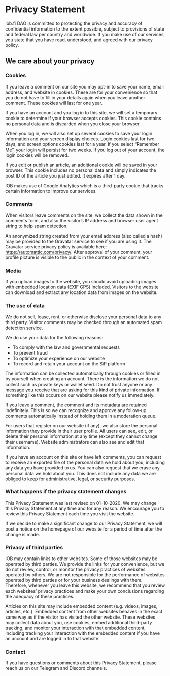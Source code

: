 # Privacy Statement

iob.fi DAO is committed to protecting the privacy and accuracy of confidential information to the extent possible, subject to provisions of state and federal law per country and worldwide. If you make use of our services, you state that you have read, understood, and agreed with our privacy policy.

## **We care about your privacy**

### **Cookies**

If you leave a comment on our site you may opt-in to save your name, email address, and website in cookies. These are for your convenience so that you do not have to fill in your details again when you leave another comment. These cookies will last for one year.

If you have an account and you log in to this site, we will set a temporary cookie to determine if your browser accepts cookies. This cookie contains no personal data and is discarded when you close your browser.

When you log in, we will also set up several cookies to save your login information and your screen display choices. Login cookies last for two days, and screen options cookies last for a year. If you select “Remember Me”, your login will persist for two weeks. If you log out of your account, the login cookies will be removed.

If you edit or publish an article, an additional cookie will be saved in your browser. This cookie includes no personal data and simply indicates the post ID of the article you just edited. It expires after 1 day.

IOB makes use of Google Analytics which is a third-party cookie that tracks certain information to improve our services.

### **Comments**

When visitors leave comments on the site, we collect the data shown in the comments form, and also the visitor’s IP address and browser user agent string to help spam detection.

An anonymized string created from your email address \(also called a hash\) may be provided to the Gravatar service to see if you are using it. The Gravatar service privacy policy is available here: https://automattic.com/privacy/. After approval of your comment, your profile picture is visible to the public in the context of your comment.

### **Media**

If you upload images to the website, you should avoid uploading images with embedded location data \(EXIF GPS\) included. Visitors to the website can download and extract any location data from images on the website.

### **The use of data**

We do not sell, lease, rent, or otherwise disclose your personal data to any third party. Visitor comments may be checked through an automated spam detection service.

We do use your data for the following reasons:

* To comply with the law and governmental requests
* To prevent fraud
* To optimize your experience on our website
* To record and retain your account on the SiP platform

The information can be collected automatically through cookies or filled in by yourself when creating an account. There is the information we do not collect such as private keys or wallet seed. Do not trust anyone or any message you receive that are asking for this kind of private information. If something like this occurs on our website please notify us immediately.

If you leave a comment, the comment and its metadata are retained indefinitely. This is so we can recognize and approve any follow-up comments automatically instead of holding them in a moderation queue.

For users that register on our website \(if any\), we also store the personal information they provide in their user profile. All users can see, edit, or delete their personal information at any time \(except they cannot change their username\). Website administrators can also see and edit that information.

If you have an account on this site or have left comments, you can request to receive an exported file of the personal data we hold about you, including any data you have provided to us. You can also request that we erase any personal data we hold about you. This does not include any data we are obliged to keep for administrative, legal, or security purposes.

### **What happens if the privacy statement changes**

This Privacy Statement was last revised on 01-10-2020. We may change this Privacy Statement at any time and for any reason. We encourage you to review this Privacy Statement each time you visit the website.

If we decide to make a significant change to our Privacy Statement, we will post a notice on the homepage of our website for a period of time after the change is made.

### **Privacy of third parties**

IOB may contain links to other websites. Some of those websites may be operated by third parties. We provide the links for your convenience, but we do not review, control, or monitor the privacy practices of websites operated by others. We are not responsible for the performance of websites operated by third parties or for your business dealings with them. Therefore, whenever you leave this website, we recommend that you review each websites’ privacy practices and make your own conclusions regarding the adequacy of these practices.

Articles on this site may include embedded content \(e.g. videos, images, articles, etc.\). Embedded content from other websites behaves in the exact same way as if the visitor has visited the other website. These websites may collect data about you, use cookies, embed additional third-party tracking, and monitor your interaction with that embedded content, including tracking your interaction with the embedded content if you have an account and are logged in to that website.

### **Contact**

If you have questions or comments about this Privacy Statement, please reach us on our Telegram and Discord channels.

